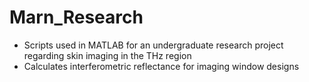 # Marn_Research
 - Scripts used in MATLAB for an undergraduate research project regarding skin imaging in the THz region
 - Calculates interferometric reflectance for imaging window designs
